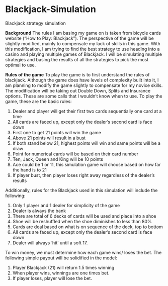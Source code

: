 # Blackjack-Simulation
Blackjack strategy simulation

**Background**
The rules I am basing my game on is taken from bicycle cards website (“How to Play: Blackjack”). The perspective of the game will be slightly modified, mainly to compensate my lack of skills in this game. With this modification, I am trying to find the best strategy to use heading into a casino and playing multiple games of Blackjack. I will be simulating multiple strategies and basing the results of all the strategies to pick the most optimal to use.

**Rules of the game**
To play the game is to first understand the rules of blackjack. Although the game does have levels of complexity built into it, I am planning to modify the game slightly to compensate for my novice skills. The modification will be taking out Double Down, Splits and Insurance options. These are some calls that I wouldn’t know when to use. To play the game, these are the basic rules:
  1. Dealer and player will get their first two cards sequentially one card at a time
  2. All cards are faced up, except only the dealer’s second card is face down
  3. First one to get 21 points will win the game
  4. Above 21 points will result in a bust
  5. If both stand below 21, highest points will win and same points will be a draw
  6. Point for numerical cards will be based on their card number
  7. Ten, Jack, Queen and King will be 10 points
  8. Ace could be 1 or 11, this simulation game will choose based on how far the hand is to 21
  9. If player bust, then player loses right away regardless of the dealer’s results
    
Additionally, rules for the Blackjack used in this simulation will include the following:
  1. Only 1 player and 1 dealer for simplicity of the game
  2. Dealer is always the bank
  3. There are total of 6 decks of cards will be used and place into a shoe
  4. Shoe will be reshuffled when the shoe diminishes to less than 80%
  5. Cards are deal based on what is on sequence of the deck, top to bottom
  6. All cards are faced up, except only the dealer’s second card is face down
  7. Dealer will always ‘hit’ until a soft 17.

To win money, we must determine how each game wins/ loses the bet. The following simple payout will be solidified in the model:
  1. Player Blackjack (21) will return 1.5 times winning
  2. When player wins, winnings are one times bet.
  3. If player loses, player will lose the bet.

